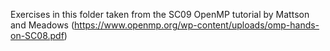 Exercises in this folder taken from the SC09 OpenMP tutorial by Mattson and Meadows (https://www.openmp.org/wp-content/uploads/omp-hands-on-SC08.pdf)